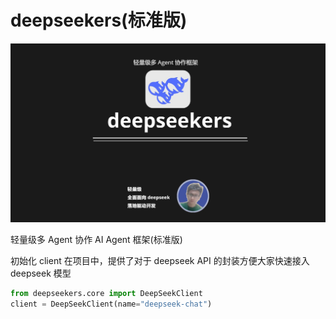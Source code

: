 # deepseekers(标准版)

![图片描述](images/cover.jpg)

轻量级多 Agent 协作 AI Agent 框架(标准版)

初始化 client 在项目中，提供了对于 deepseek API 的封装方便大家快速接入 deepseek 模型

```python
from deepseekers.core import DeepSeekClient
client = DeepSeekClient(name="deepseek-chat")
```